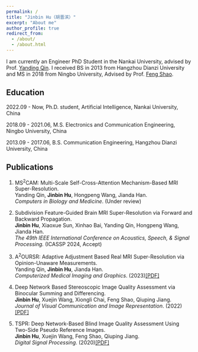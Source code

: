 ```yaml
---
permalink: /
title: "Jinbin Hu（胡晋滨）"
excerpt: "About me"
author_profile: true
redirect_from: 
  - /about/
  - /about.html
---
```


I am currently an Engineer PhD Student in the Nankai University, advised by Prof. <a href="https://ai.nankai.edu.cn/info/1033/5385.htm" title="Yanding Qin">Yanding Qin</a>. I received BS in 2013 from Hangzhou Dianzi University and MS in 2018 from Ningbo University, Advised by Prof. <a href="https://zhaosheng.eol.cn/11646/tutors/index/daoshidetail?school_id=461&m_id=35908&ds_id=20356" title="Feng Shao">Feng Shao</a>.

Education
------
2022.09 - Now, Ph.D. student, Artificial Intelligence, Nankai University, China

2018.09 - 2021.06,  M.S. Electronics and Communication Engineering, Ningbo University, China

2013.09 - 2017.06,  B.S. Communication Engineering, Hangzhou Dianzi University, China

Publications
------
1. MS<sup>2</sup>CAM: Multi-Scale Self-Cross-Attention Mechanism-Based MRI Super-Resolution. <br> Yanding Qin, **Jinbin Hu**, Hongpeng Wang, Jianda Han. <br> *Computers in Biology and Medicine*. (Under review)

2. Subdivision Feature-Guided Brain MRI Super-Resolution via Forward and Backward Propagation. <br>  **Jinbin Hu**, Xiaoxue Sun, Xinhao Bai, Yanding Qin, Hongpeng Wang, Jianda Han. <br> *The 49th IEEE International Conference on Acoustics, Speech, & Signal Processing.* (ICASSP 2024, Accept)

3. A<sup>2</sup>OURSR: Adaptive Adjustment Based Real MRI Super-Resolution via Opinion-Unaware Measurements. <br> Yanding Qin, **Jinbin Hu**, Jianda Han. <br> *Computerized Medical Imaging and Graphics*. (2023)<a href="https://www.sciencedirect.com/science/article/pii/S0895611123000654" title="2023_CMIG_A2OURSR">[PDF]</a>

4. Deep Network Based Stereoscopic Image Quality Assessment via Binocular Summing and Differencing. <br> **Jinbin Hu**, Xuejin Wang, Xiongli Chai, Feng Shao, Qiuping Jiang. <br> *Journal of Visual Communication and Image Representation*. (2022)<a href="https://www.sciencedirect.com/science/article/pii/S1051200420301949" title="2022_JVCIR_Deep_Ste_SD_IQA">[PDF]</a>

5. TSPR: Deep Network-Based Blind Image Quality Assessment Using Two-Side Pseudo Reference Images. <br> **Jinbin Hu**, Xuejin Wang, Feng Shao, Qiuping Jiang. <br> *Digital Signal Processing*. (2020)<a href="https://www.sciencedirect.com/science/article/pii/S1047320321002820" title="2020_DSP_TSPR">[PDF]</a>
